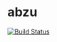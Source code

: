 # abzu

[![Build Status](https://travis-ci.org/abzu-lang/abzu.svg?branch=master)](https://travis-ci.org/abzu-lang/abzu)
